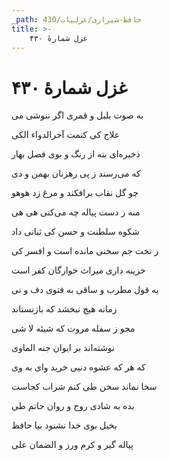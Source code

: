 ```yaml
---
_path: حافظ-شیرازی/غزلیات/430
title: >-
    غزل شمارهٔ ۴۳۰
---
```

# غزل شمارهٔ ۴۳۰

<div class="b" id="bn1"><div class="m1"><p>به صوت بلبل و قمری اگر ننوشی می</p></div>
<div class="m2"><p>علاج کی کنمت آخرالدواء الکی</p></div></div>
<div class="b" id="bn2"><div class="m1"><p>ذخیره‌ای بنه از رنگ و بوی فصل بهار</p></div>
<div class="m2"><p>که می‌رسند ز پی رهزنان بهمن و دی</p></div></div>
<div class="b" id="bn3"><div class="m1"><p>چو گل نقاب برافکند و مرغ زد هوهو</p></div>
<div class="m2"><p>منه ز دست پیاله چه می‌کنی هی هی</p></div></div>
<div class="b" id="bn4"><div class="m1"><p>شکوه سلطنت و حسن کی ثباتی داد</p></div>
<div class="m2"><p>ز تخت جم سخنی مانده است و افسر کی</p></div></div>
<div class="b" id="bn5"><div class="m1"><p>خزینه داری میراث خوارگان کفر است</p></div>
<div class="m2"><p>به قول مطرب و ساقی به فتوی دف و نی</p></div></div>
<div class="b" id="bn6"><div class="m1"><p>زمانه هیچ نبخشد که بازنستاند</p></div>
<div class="m2"><p>مجو ز سفله مروت که شیئه لا شی</p></div></div>
<div class="b" id="bn7"><div class="m1"><p>نوشته‌اند بر ایوان جنه الماوی</p></div>
<div class="m2"><p>که هر که عشوه دنیی خرید وای به وی</p></div></div>
<div class="b" id="bn8"><div class="m1"><p>سخا نماند سخن طی کنم شراب کجاست</p></div>
<div class="m2"><p>بده به شادی روح و روان حاتم طی</p></div></div>
<div class="b" id="bn9"><div class="m1"><p>بخیل بوی خدا نشنود بیا حافظ</p></div>
<div class="m2"><p>پیاله گیر و کرم ورز و الضمان علی</p></div></div>
